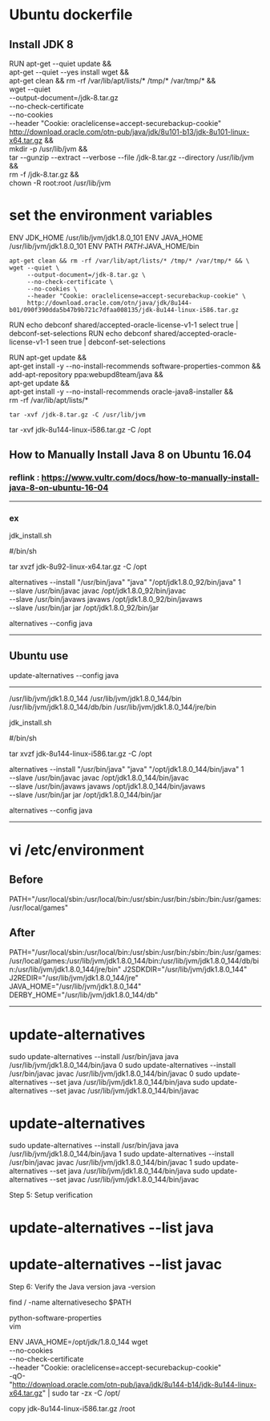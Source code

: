 # Ubuntu dockerfile

## Install JDK 8 
RUN apt-get --quiet update && \
    apt-get --quiet --yes install wget && \
    apt-get clean && rm -rf /var/lib/apt/lists/* /tmp/* /var/tmp/* && \
    wget --quiet \
         --output-document=/jdk-8.tar.gz \
         --no-check-certificate \
         --no-cookies \
         --header "Cookie: oraclelicense=accept-securebackup-cookie" \
         http://download.oracle.com/otn-pub/java/jdk/8u101-b13/jdk-8u101-linux-x64.tar.gz && \
    mkdir -p /usr/lib/jvm && \
    tar --gunzip --extract --verbose --file /jdk-8.tar.gz --directory /usr/lib/jvm && \
    rm -f /jdk-8.tar.gz && \
    chown -R root:root /usr/lib/jvm

# set the environment variables 
ENV JDK_HOME /usr/lib/jvm/jdk1.8.0_101
ENV JAVA_HOME /usr/lib/jvm/jdk1.8.0_101
ENV PATH $PATH:$JAVA_HOME/bin

    apt-get clean && rm -rf /var/lib/apt/lists/* /tmp/* /var/tmp/* && \
    wget --quiet \
         --output-document=/jdk-8.tar.gz \
         --no-check-certificate \
         --no-cookies \
         --header "Cookie: oraclelicense=accept-securebackup-cookie" \
         http://download.oracle.com/otn/java/jdk/8u144-b01/090f390dda5b47b9b721c7dfaa008135/jdk-8u144-linux-i586.tar.gz





RUN echo debconf shared/accepted-oracle-license-v1-1 select true | debconf-set-selections
RUN echo debconf shared/accepted-oracle-license-v1-1 seen true | debconf-set-selections

RUN apt-get update && \
    apt-get install -y --no-install-recommends software-properties-common && \
    add-apt-repository ppa:webupd8team/java && \
    apt-get update && \
    apt-get install -y --no-install-recommends oracle-java8-installer && \
    rm -rf /var/lib/apt/lists/*




    tar -xvf /jdk-8.tar.gz -C /usr/lib/jvm


   tar -xvf jdk-8u144-linux-i586.tar.gz -C /opt



## How to Manually Install Java 8 on Ubuntu 16.04
### reflink : https://www.vultr.com/docs/how-to-manually-install-java-8-on-ubuntu-16-04

----------------------------------------------------------------------------------------
### ex
jdk_install.sh

#/bin/sh

tar xvzf jdk-8u92-linux-x64.tar.gz -C /opt

alternatives --install "/usr/bin/java" "java" "/opt/jdk1.8.0_92/bin/java" 1 \
--slave /usr/bin/javac javac /opt/jdk1.8.0_92/bin/javac \
--slave /usr/bin/javaws javaws /opt/jdk1.8.0_92/bin/javaws \
--slave /usr/bin/jar jar /opt/jdk1.8.0_92/bin/jar

alternatives --config java

----------------------------------------------------------------------------------------
## Ubuntu use
update-alternatives --config java


----------------------------------------------------------------------------------------
/usr/lib/jvm/jdk1.8.0_144
/usr/lib/jvm/jdk1.8.0_144/bin
/usr/lib/jvm/jdk1.8.0_144/db/bin
/usr/lib/jvm/jdk1.8.0_144/jre/bin

jdk_install.sh

#/bin/sh

tar xvzf jdk-8u144-linux-i586.tar.gz -C /opt

alternatives --install "/usr/bin/java" "java" "/opt/jdk1.8.0_144/bin/java" 1 \
--slave /usr/bin/javac javac /opt/jdk1.8.0_144/bin/javac \
--slave /usr/bin/javaws javaws /opt/jdk1.8.0_144/bin/javaws \
--slave /usr/bin/jar jar /opt/jdk1.8.0_144/bin/jar

alternatives --config java

----------------------------------------------------------------------------------------

# vi /etc/environment
## Before
PATH="/usr/local/sbin:/usr/local/bin:/usr/sbin:/usr/bin:/sbin:/bin:/usr/games:/usr/local/games"

## After
PATH="/usr/local/sbin:/usr/local/bin:/usr/sbin:/usr/bin:/sbin:/bin:/usr/games:/usr/local/games:/usr/lib/jvm/jdk1.8.0_144/bin:/usr/lib/jvm/jdk1.8.0_144/db/bin:/usr/lib/jvm/jdk1.8.0_144/jre/bin"
J2SDKDIR="/usr/lib/jvm/jdk1.8.0_144"
J2REDIR="/usr/lib/jvm/jdk1.8.0_144/jre"
JAVA_HOME="/usr/lib/jvm/jdk1.8.0_144"
DERBY_HOME="/usr/lib/jvm/jdk1.8.0_144/db"

----------------------------------------------------------------------------------------

# update-alternatives

sudo update-alternatives --install /usr/bin/java java /usr/lib/jvm/jdk1.8.0_144/bin/java 0
sudo update-alternatives --install /usr/bin/javac javac /usr/lib/jvm/jdk1.8.0_144/bin/javac 0
sudo update-alternatives --set java /usr/lib/jvm/jdk1.8.0_144/bin/java
sudo update-alternatives --set javac /usr/lib/jvm/jdk1.8.0_144/bin/javac


# update-alternatives

sudo update-alternatives --install /usr/bin/java java /usr/lib/jvm/jdk1.8.0_144/bin/java 1
sudo update-alternatives --install /usr/bin/javac javac /usr/lib/jvm/jdk1.8.0_144/bin/javac 1
sudo update-alternatives --set java /usr/lib/jvm/jdk1.8.0_144/bin/java
sudo update-alternatives --set javac /usr/lib/jvm/jdk1.8.0_144/bin/javac


Step 5: Setup verification
# update-alternatives --list java
# update-alternatives --list javac



Step 6: Verify the Java version
java -version


find / -name alternativesecho $PATH



python-software-properties \
vim

ENV JAVA_HOME=/opt/jdk/1.8.0_144
wget \
  --no-cookies \
  --no-check-certificate \
  --header "Cookie: oraclelicense=accept-securebackup-cookie" \
  -qO- \
  "http://download.oracle.com/otn-pub/java/jdk/8u144-b14/jdk-8u144-linux-x64.tar.gz" | sudo tar -zx -C /opt/




copy jdk-8u144-linux-i586.tar.gz /root






































